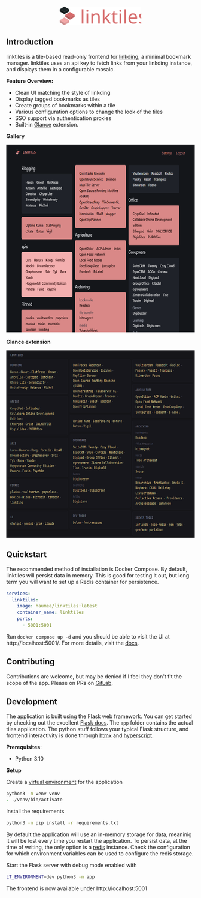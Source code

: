 <div align="center">
    <br>
    <img src="assets/textlogo.svg" height="50">
    <br>
</div>

## Introduction

linktiles is a tile-based read-only frontend for [linkding](https://github.com/sissbruecker/linkding), a minimal bookmark manager. linktiles uses an api key to fetch links from your linkding instance, and displays them in a configurable mosaic.

**Feature Overview:**

- Clean UI matching the style of linkding
- Display tagged bookmarks as tiles
- Create groups of bookmarks within a tile
- Various configuration options to change the look of the tiles
- SSO support via authentication proxies
- Built-in [Glance](https://github.com/glanceapp/glance) extension.

**Gallery**

<img height="500px" src="docs/assets/linktiles_1.png" style="margin-right: 10px;">

**Glance extension**

<img height="500px" src="docs/assets/glance_1.png" style="margin-right: 10px;">

## Quickstart

The recommended method of installation is Docker Compose. By default, linktiles will persist data in memory. This is good for testing it out, but long term you will want to set up a Redis container for persistence.

```yml
services:
  linktiles:
    image: haumea/linktiles:latest
    container_name: linktiles
    ports:
      - 5001:5001
```

Run `docker compose up -d` and you should be able to visit the UI at http://localhost:5001/. For more details, visit the [docs](https://docs.haondt.dev/linktiles/).

## Contributing

Contributions are welcome, but may be denied if I feel they don't fit the scope of the app. Please on PRs on [GitLab](https://gitlab.com/haondt/linktiles/).

## Development

The application is built using the Flask web framework. You can get started by checking out the excellent [Flask docs](https://flask.palletsprojects.com/en/stable/). The `app` folder contains the actual tiles application. The python stuff follows your typical Flask structure, and frontend interactivity is done through [htmx](https://htmx.org/) and [hyperscript](https://hyperscript.org/).

**Prerequisites**:
-  Python 3.10

**Setup**

Create a [virtual environment](https://docs.python.org/3/tutorial/venv.html) for the application

```sh
python3 -m venv venv
. ./venv/bin/activate
```

Install the requirements

```sh
python3 -m pip install -r requirements.txt
```

By default the application will use an in-memory storage for data, meaninig it will be lost every time you restart the application. To persist data, at the time of writing, the only option is a [redis](https://redis.io/) instance. Check the configuration for which environment variables can be used to configure the redis storage.

Start the Flask server with debug mode enabled with

```sh
LT_ENVIRONMENT=dev python3 -m app
```

The frontend is now available under http://localhost:5001
